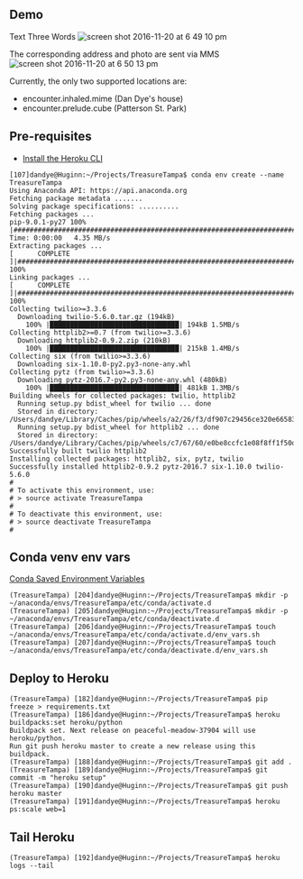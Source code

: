 
Demo
----

Text Three Words
![screen shot 2016-11-20 at 6 49 10 pm](https://cloud.githubusercontent.com/assets/121151/20467255/1785a13c-af52-11e6-8275-b92d0f41a148.png)

The corresponding address and photo are sent via MMS
![screen shot 2016-11-20 at 6 50 13 pm](https://cloud.githubusercontent.com/assets/121151/20467268/52121cc2-af52-11e6-9751-25028592f4e4.png)


Currently, the only two supported locations are:
 * encounter.inhaled.mime (Dan Dye's house)
 * encounter.prelude.cube (Patterson St. Park)

Pre-requisites
--------------
 - [Install the Heroku CLI](https://devcenter.heroku.com/articles/getting-started-with-python#set-up)


```
[107]dandye@Huginn:~/Projects/TreasureTampa$ conda env create --name TreasureTampa
Using Anaconda API: https://api.anaconda.org
Fetching package metadata .......
Solving package specifications: ..........
Fetching packages ...
pip-9.0.1-py27 100% |#######################################################################################| Time: 0:00:00   4.35 MB/s
Extracting packages ...
[      COMPLETE      ]|##########################################################################################################| 100%
Linking packages ...
[      COMPLETE      ]|##########################################################################################################| 100%
Collecting twilio>=3.3.6
  Downloading twilio-5.6.0.tar.gz (194kB)
    100% |████████████████████████████████| 194kB 1.5MB/s
Collecting httplib2>=0.7 (from twilio>=3.3.6)
  Downloading httplib2-0.9.2.zip (210kB)
    100% |████████████████████████████████| 215kB 1.4MB/s
Collecting six (from twilio>=3.3.6)
  Downloading six-1.10.0-py2.py3-none-any.whl
Collecting pytz (from twilio>=3.3.6)
  Downloading pytz-2016.7-py2.py3-none-any.whl (480kB)
    100% |████████████████████████████████| 481kB 1.3MB/s
Building wheels for collected packages: twilio, httplib2
  Running setup.py bdist_wheel for twilio ... done
  Stored in directory: /Users/dandye/Library/Caches/pip/wheels/a2/26/f3/df907c29456ce320e66583c50ddd521296b906d92d5b807b92
  Running setup.py bdist_wheel for httplib2 ... done
  Stored in directory: /Users/dandye/Library/Caches/pip/wheels/c7/67/60/e0be8ccfc1e08f8ff1f50d99ea5378e204580ea77b0169fb55
Successfully built twilio httplib2
Installing collected packages: httplib2, six, pytz, twilio
Successfully installed httplib2-0.9.2 pytz-2016.7 six-1.10.0 twilio-5.6.0
#
# To activate this environment, use:
# > source activate TreasureTampa
#
# To deactivate this environment, use:
# > source deactivate TreasureTampa
#
```

Conda venv env vars
-------------------

[Conda Saved Environment Variables](http://conda.pydata.org/docs/using/envs.html#saved-environment-variables)

```
(TreasureTampa) [204]dandye@Huginn:~/Projects/TreasureTampa$ mkdir -p ~/anaconda/envs/TreasureTampa/etc/conda/activate.d
(TreasureTampa) [205]dandye@Huginn:~/Projects/TreasureTampa$ mkdir -p ~/anaconda/envs/TreasureTampa/etc/conda/deactivate.d
(TreasureTampa) [206]dandye@Huginn:~/Projects/TreasureTampa$ touch ~/anaconda/envs/TreasureTampa/etc/conda/activate.d/env_vars.sh
(TreasureTampa) [207]dandye@Huginn:~/Projects/TreasureTampa$ touch ~/anaconda/envs/TreasureTampa/etc/conda/deactivate.d/env_vars.sh
```

Deploy to Heroku
----------------
```
(TreasureTampa) [182]dandye@Huginn:~/Projects/TreasureTampa$ pip freeze > requirements.txt
(TreasureTampa) [186]dandye@Huginn:~/Projects/TreasureTampa$ heroku buildpacks:set heroku/python
Buildpack set. Next release on peaceful-meadow-37904 will use heroku/python.
Run git push heroku master to create a new release using this buildpack.
(TreasureTampa) [188]dandye@Huginn:~/Projects/TreasureTampa$ git add .
(TreasureTampa) [189]dandye@Huginn:~/Projects/TreasureTampa$ git commit -m "heroku setup"
(TreasureTampa) [190]dandye@Huginn:~/Projects/TreasureTampa$ git push heroku master
(TreasureTampa) [191]dandye@Huginn:~/Projects/TreasureTampa$ heroku ps:scale web=1
```

Tail Heroku
-----------
```
(TreasureTampa) [192]dandye@Huginn:~/Projects/TreasureTampa$ heroku logs --tail
```

